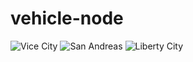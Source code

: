 # vehicle-node
![Vice City](http://109.227.228.4/pub/VC.png?3)
![San Andreas](http://109.227.228.4/pub/SA.png?3)
![Liberty City](http://109.227.228.4/pub/LC.png?3)